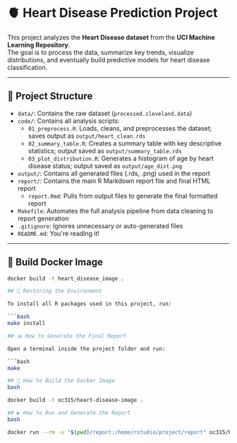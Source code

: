 # 🫀 Heart Disease Prediction Project

This project analyzes the **Heart Disease dataset** from the **UCI Machine Learning Repository**.  
The goal is to process the data, summarize key trends, visualize distributions, and eventually build predictive models for heart disease classification.

---

## 📁 Project Structure

- `data/`: Contains the raw dataset (`processed.cleveland.data`)
- `code/`: Contains all analysis scripts:
  - `01_preprocess.R`: Loads, cleans, and preprocesses the dataset; saves output as `output/heart_clean.rds`
  - `02_summary_table.R`: Creates a summary table with key descriptive statistics; output saved as `output/summary_table.rds`
  - `03_plot_distribution.R`: Generates a histogram of age by heart disease status; output saved as `output/age_dist.png`
- `output/`: Contains all generated files (.rds, .png) used in the report
- `report/`: Contains the main R Markdown report file and final HTML report
  - `report.Rmd`: Pulls from output files to generate the final formatted report
- `Makefile`: Automates the full analysis pipeline from data cleaning to report generation
- `.gitignore`: Ignores unnecessary or auto-generated files
- `README.md`: You're reading it!

---

## 🔧 Build Docker Image

```bash
docker build -t heart_disease_image .

## 🔄 Restoring the Environment

To install all R packages used in this project, run:

```bash
make install

## 📊 How to Generate the Final Report

Open a terminal inside the project folder and run:

```bash
make

## 🔨 How to Build the Docker Image
bash

docker build -t oc315/heart-disease-image .

## ▶️ How to Run and Generate the Report
bash

docker run --rm -v "$(pwd)/report:/home/rstudio/project/report" oc315/heart-disease-image